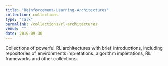 ```yaml
---
title: "Reinforcement-Learning-Architectures"
collection: collections
type: "Talk"
permalink: /collections/rl-architectures
venue: ""
date: 2019-09-30
---
```


Collections of powerful RL architectures with brief introductions, including repositories of environments impletations, algorithm impletations, RL frameworks and other collections.
